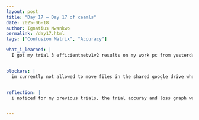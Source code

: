 ```yaml
---
layout: post
title: "Day 17 – Day 17 of ceamls"
date: 2025-06-18
author: Ignatius Nwankwo
permalink: /day17.html
tags: ["Confusion Matrix", "Accuracy"]

what_i_learned: |
  I got my trial 3 efficientnetv1v2 results on my work pc from yesterday and the outcome was much poorer than I expected, likely due to removing some parameters that I previously added. I'll have to find out which parameters specifically cause that. Trial 1 for v2-b2, which has been running on my laptop since yesterday, still has similar settings, but so far, is yielding promising results, as the accuracy is increasing with each epoch, while the loss is drastically decreasing. I received the result, which were interesting and a much better improvement. There were alot more true positive and false negatives.


blockers: |
  im currently not allowed to move files in the shared google drive where all our work is housed, making it difficult to organize my findings. The confusion matrix for one of my models was very poor but I believe i found the issue. There was a lot wrong with my head model, for example, my dense layer was set to categorical classification instead of binary, and my loss was set to sparse categorical crossentropy so I set it to binary crossentropy. I hope these changes will improve the accuracy of my model. I also changed the activation of the head model from softmax to sigmoid and the value of the dense layer from 2 to 1. I applied these changes to trial 2 of v2b2 which will be running on my work PC.


reflection: |
  i noticed for my previous trials, the trial accuray and loss graph was smooth while the validation graphs were all over the place, but for efficientnetb2v2, bothe the training and validation accuracy and loss improved significantly. I also learned how to structure the architecture for the head of the model, as well as interpret the results of my model, such as the classification report, confusion matrix, and training history better. Organizing my results is still the hardest part of this all cause im still constantly switching between computers, but saving on google drive helps mitigate the confusion. I'm looking forward to trial 2's results tomorrow.


---
```

